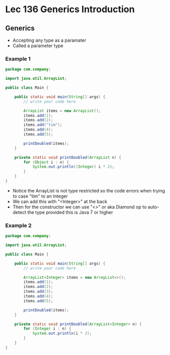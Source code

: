 # Lec 136 Generics Introduction

## Generics
* Accepting any type as a paramater
* Called a parameter type

### Example 1
```java
package com.company;

import java.util.ArrayList;

public class Main {

    public static void main(String[] args) {
        // write your code here

        ArrayList items = new ArrayList();
        items.add(1);
        items.add(2);
        items.add("tim");
        items.add(4);
        items.add(5);

        printDoubled(items);
    }

    private static void printDoubled(ArrayList n) {
        for (Object i : n) {
            System.out.println((Integer) i * 2);
        }
    }
}
```

* Notice the ArrayList is not type restricted so the code errors when trying to case "tim" to an Integer
* We can add this with "\<Integer>" at the back
* Then for the constructor we can use "<>" or aka Diamond op to auto-detect the type provided this is Java 7 or higher

### Example 2

```java
package com.company;

import java.util.ArrayList;

public class Main {

    public static void main(String[] args) {
        // write your code here

        ArrayList<Integer> items = new ArrayList<>();
        items.add(1);
        items.add(2);
        items.add(3);
        items.add(4);
        items.add(5);

        printDoubled(items);
    }

    private static void printDoubled(ArrayList<Integer> n) {
        for (Integer i : n) {
            System.out.println(i * 2);
        }
    }
}
```
